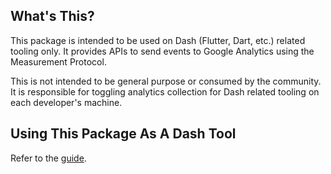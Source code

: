 ## What's This?

This package is intended to be used on Dash (Flutter, Dart, etc.) related tooling only.
It provides APIs to send events to Google Analytics using the Measurement Protocol.

This is not intended to be general purpose or consumed by the community. It is responsible for toggling analytics collection for Dash related tooling on each developer's machine.

## Using This Package As A Dash Tool

Refer to the [guide](USAGE_GUIDE.md).
